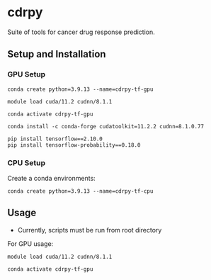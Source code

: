 # cdrpy

Suite of tools for cancer drug response prediction.

## Setup and Installation

### GPU Setup

```{shell}
conda create python=3.9.13 --name=cdrpy-tf-gpu

module load cuda/11.2 cudnn/8.1.1

conda activate cdrpy-tf-gpu

conda install -c conda-forge cudatoolkit=11.2.2 cudnn=8.1.0.77

pip install tensorflow==2.10.0
pip install tensorflow-probability==0.18.0
```

### CPU Setup

Create a conda environments:

```{shell}
conda create python=3.9.13 --name=cdrpy-tf-cpu
```

## Usage

- Currently, scripts must be run from root directory
  
For GPU usage:

```{shell}
module load cuda/11.2 cudnn/8.1.1

conda activate cdrpy-tf-gpu
```